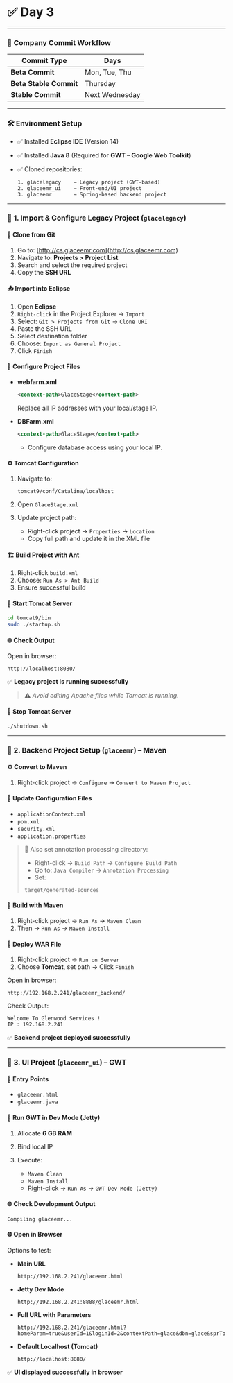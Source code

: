 # ✅ Day 3

---

### 🏢 **Company Commit Workflow**

| Commit Type            | Days           |
| ---------------------- | -------------- |
| **Beta Commit**        | Mon, Tue, Thu  |
| **Beta Stable Commit** | Thursday       |
| **Stable Commit**      | Next Wednesday |

---

### 🛠️ **Environment Setup**

* ✅ Installed **Eclipse IDE** (Version 14)
* ✅ Installed **Java 8** (Required for **GWT – Google Web Toolkit**)
* ✅ Cloned repositories:

  ```
  1. glacelegacy    → Legacy project (GWT-based)
  2. glaceemr_ui    → Front-end/UI project
  3. glaceemr       → Spring-based backend project
  ```

---

### 📁 **1. Import & Configure Legacy Project (`glacelegacy`)**

#### 🔗 Clone from Git

1. Go to: [http://cs.glaceemr.com](http://cs.glaceemr.com)
2. Navigate to: **Projects > Project List**
3. Search and select the required project
4. Copy the **SSH URL**

#### 📥 Import into Eclipse

1. Open **Eclipse**
2. `Right-click` in the Project Explorer → `Import`
3. Select: `Git > Projects from Git` → `Clone URI`
4. Paste the SSH URL
5. Select destination folder
6. Choose: `Import as General Project`
7. Click `Finish`

#### 🔧 Configure Project Files

* **webfarm.xml**

  ```xml
  <context-path>GlaceStage</context-path>
  ```

  Replace all IP addresses with your local/stage IP.

* **DBFarm.xml**

  ```xml
  <context-path>GlaceStage</context-path>
  ```

  * Configure database access using your local IP.

#### ⚙ Tomcat Configuration

1. Navigate to:

   ```
   tomcat9/conf/Catalina/localhost
   ```

2. Open `GlaceStage.xml`

3. Update project path:

   * Right-click project → `Properties` → `Location`
   * Copy full path and update it in the XML file

#### 🏗 Build Project with Ant

1. Right-click `build.xml`
2. Choose: `Run As > Ant Build`
3. Ensure successful build

#### 🚀 Start Tomcat Server

```bash
cd tomcat9/bin
sudo ./startup.sh
```

#### 🌐 Check Output

Open in browser:

```
http://localhost:8080/
```

✅ **Legacy project is running successfully**

> ⚠️ *Avoid editing Apache files while Tomcat is running.*

#### 🛑 Stop Tomcat Server

```bash
./shutdown.sh
```

---

### 🧱 **2. Backend Project Setup (`glaceemr`) – Maven**

#### ⚙ Convert to Maven

1. Right-click project → `Configure` → `Convert to Maven Project`

#### 🔧 Update Configuration Files

* `applicationContext.xml`
* `pom.xml`
* `security.xml`
* `application.properties`

> 🔧 Also set annotation processing directory:
>
> * Right-click → `Build Path` → `Configure Build Path`
> * Go to: `Java Compiler` → `Annotation Processing`
> * Set:
>
> ```
> target/generated-sources
> ```

#### 🔨 Build with Maven

1. Right-click project → `Run As` → `Maven Clean`
2. Then → `Run As` → `Maven Install`

#### 🚀 Deploy WAR File

1. Right-click project → `Run on Server`
2. Choose **Tomcat**, set path → Click `Finish`

Open in browser:

```
http://192.168.2.241/glaceemr_backend/
```

Check Output:

```text
Welcome To Glenwood Services !
IP : 192.168.2.241
```

✅ **Backend project deployed successfully**

---

### 🎨 **3. UI Project (`glaceemr_ui`) – GWT**

#### 📌 Entry Points

* `glaceemr.html`
* `glaceemr.java`

#### 🧪 Run GWT in Dev Mode (Jetty)

1. Allocate **6 GB RAM**
2. Bind local IP
3. Execute:

   * `Maven Clean`
   * `Maven Install`
   * Right-click → `Run As` → `GWT Dev Mode (Jetty)`

#### 🌐 Check Development Output

```
Compiling glaceemr...
```

#### 🌐 Open in Browser

Options to test:

* **Main URL**

  ```
  http://192.168.2.241/glaceemr.html
  ```

* **Jetty Dev Mode**

  ```
  http://192.168.2.241:8888/glaceemr.html
  ```

* **Full URL with Parameters**

  ```
  http://192.168.2.241/glaceemr.html?homeParam=true&userId=1&loginId=2&contextPath=glace&dbn=glace&sprToken=ZGVmb2RvY3RvcjpmNDJlZGZiNjNlM2I5ZDM1M2QxZTIwZDZhMDY3NDg0MGNjMjNlZDY5NDMxZDM5MzcxODc2YTE4YTE3OGY2MTJhN2VjMWRlMDQwYTQxYWNhZDdjYmMzY2M5ZGEwMDY5Y2Q4YmI4ZTljMjRiNTg2Y2FmODlhNWExNGQyNzA2ZWFkYg==&localSharedPath=/home/abisheik/Documents/shared&springurl=http://localhost:9080/glaceemr_backend&taskIntegration=true&tomcaturl=http://192.168.2.241:8080/GlaceStage&userName=Demodoctor&demoFlag=0
  ```

* **Default Localhost (Tomcat)**

  ```
  http://localhost:8080/
  ```

✅ **UI displayed successfully in browser**
